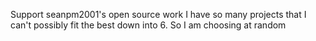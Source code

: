 Support seanpm2001's open source work
I have so many projects that I can't possibly fit the best down into 6. So I am choosing at random
